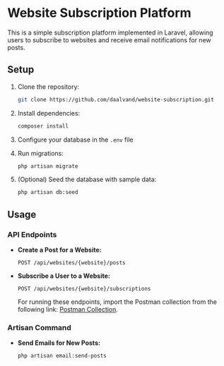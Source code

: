 # Website Subscription Platform

This is a simple subscription platform implemented in Laravel, allowing users to subscribe to websites and receive email notifications for new posts.

## Setup

1. Clone the repository:

   ```bash
   git clone https://github.com/daalvand/website-subscription.git
   ```

2. Install dependencies:

   ```bash
   composer install
   ```

3. Configure your database in the `.env` file

4. Run migrations:

   ```bash
   php artisan migrate
   ```

5. (Optional) Seed the database with sample data:

   ```bash
   php artisan db:seed
   ```

## Usage

### API Endpoints

- **Create a Post for a Website:**
  ```http
  POST /api/websites/{website}/posts
  ```

- **Subscribe a User to a Website:**
  ```http
  POST /api/websites/{website}/subscriptions
  ```
  For running these endpoints, import the Postman collection from the following link: [Postman Collection](./postman_collection.json).

### Artisan Command

- **Send Emails for New Posts:**
  ```bash
  php artisan email:send-posts
  ```
